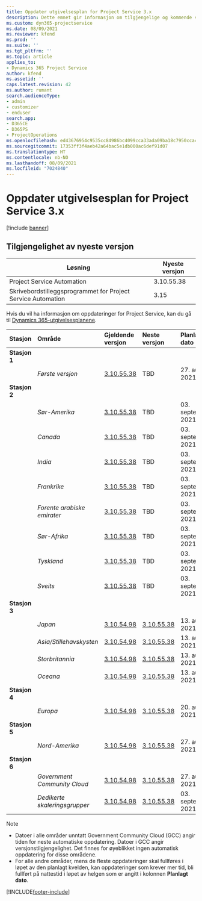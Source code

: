 ```yaml
---
title: Oppdater utgivelsesplan for Project Service 3.x
description: Dette emnet gir informasjon om tilgjengelige og kommende versjoner av Dynamics 365 Project Service Automation.
ms.custom: dyn365-projectservice
ms.date: 08/09/2021
ms.reviewer: kfend
ms.prod: ''
ms.suite: ''
ms.tgt_pltfrm: ''
ms.topic: article
applies_to:
- Dynamics 365 Project Service
author: kfend
ms.assetid: ''
caps.latest.revision: 42
ms.author: rumant
search.audienceType:
- admin
- customizer
- enduser
search.app:
- D365CE
- D365PS
- ProjectOperations
ms.openlocfilehash: ed43676954c9535cc84986bc4099cca33ada09ba18c7950ccacb0dec575d0636
ms.sourcegitcommit: 17353ff3f4aeb42a64bac5e1db000ac6def91d07
ms.translationtype: HT
ms.contentlocale: nb-NO
ms.lasthandoff: 08/09/2021
ms.locfileid: "7024840"
---
```

# <a name="update-release-schedule-for-project-service-3x"></a>Oppdater utgivelsesplan for Project Service 3.x

[!include [banner](../includes/psa-now-project-operations.md)]

## <a name="latest-version-availability"></a>Tilgjengelighet av nyeste versjon

| Løsning  | Nyeste versjon |
|-------|----|
| Project Service Automation    | 3.10.55.38 |
| Skrivebordstilleggsprogrammet for Project Service Automation                | 3.15          |

Hvis du vil ha informasjon om oppdateringer for Project Service, kan du gå til [Dynamics 365-utgivelsesplanene](/dynamics365/release-plans/). 

| Stasjon  | Område | Gjeldende versjon | Neste versjon |  Planlagt dato
| :---   | :---   | :---   | :---   |:---   |         
|<strong>Stasjon 1</strong> | |  |  | |
| | <i>Første versjon</i> | [3.10.55.38](whats-new-ur-34.md) | TBD | 27. august 2021
|<strong>Stasjon 2</strong> | |  |  | |
| | <i>Sør-Amerika</i> | [3.10.55.38](whats-new-ur-34.md) | TBD | 03. september 2021
| | <i>Canada</i> | [3.10.55.38](whats-new-ur-34.md) | TBD | 03. september 2021
| | <i>India</i> | [3.10.55.38](whats-new-ur-34.md) | TBD | 03. september 2021
| | <i>Frankrike</i> | [3.10.55.38](whats-new-ur-34.md) | TBD | 03. september 2021
| | <i>Forente arabiske emirater</i> | [3.10.55.38](whats-new-ur-34.md) | TBD | 03. september 2021
| | <i>Sør-Afrika</i> | [3.10.55.38](whats-new-ur-34.md) | TBD | 03. september 2021
| | <i>Tyskland</i> | [3.10.55.38](whats-new-ur-34.md) | TBD | 03. september 2021
| | <i>Sveits</i> | [3.10.55.38](whats-new-ur-34.md) | TBD | 03. september 2021
|<strong>Stasjon 3</strong> | |  |  | |
| | <i>Japan</i> | [3.10.54.98](whats-new-ur-33.md) | [3.10.55.38](whats-new-ur-34.md) | 13. august 2021
| | <i>Asia/Stillehavskysten</i> | [3.10.54.98](whats-new-ur-33.md) | [3.10.55.38](whats-new-ur-34.md) | 13. august 2021
| | <i>Storbritannia</i> | [3.10.54.98](whats-new-ur-33.md) | [3.10.55.38](whats-new-ur-34.md) | 13. august 2021
| | <i>Oceana</i> | [3.10.54.98](whats-new-ur-33.md) | [3.10.55.38](whats-new-ur-34.md) | 13. august 2021
|<strong>Stasjon 4</strong> | |  |  | |
| | <i>Europa</i> | [3.10.54.98](whats-new-ur-33.md) | [3.10.55.38](whats-new-ur-34.md) | 20. august 2021
|<strong>Stasjon 5</strong> | |  |  | |
| | <i>Nord-Amerika</i> | [3.10.54.98](whats-new-ur-33.md) | [3.10.55.38](whats-new-ur-34.md) | 27. august 2021
|<strong>Stasjon 6</strong> | |  |  | |
| | <i>Government Community Cloud</i> | [3.10.54.98](whats-new-ur-33.md) | [3.10.55.38](whats-new-ur-34.md) | 27. august 2021
| | <i>Dedikerte skaleringsgrupper</i> | [3.10.54.98](whats-new-ur-33.md) | [3.10.55.38](whats-new-ur-34.md) | 03. september 2021

>[!Note]
> - Datoer i alle områder unntatt Government Community Cloud (GCC) angir tiden for neste automatiske oppdatering. Datoer i GCC angir versjonstilgjengelighet. Det finnes for øyeblikket ingen automatisk oppdatering for disse områdene.
> - For alle andre områder, mens de fleste oppdateringer skal fullføres i løpet av den planlagt kvelden, kan oppdateringer som krever mer tid, bli fullført på nattestid i løpet av helgen som er angitt i kolonnen **Planlagt dato**.


[!INCLUDE[footer-include](../includes/footer-banner.md)]
